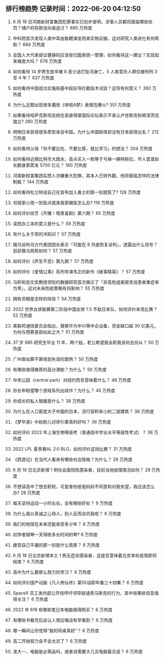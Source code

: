 
## 排行榜趋势 记录时间：2022-06-20 04:12:50
  
  1. 6 月 18 日河南新财富集团犯罪事实已初步查明，涉事人员都将面临哪些处罚？储户的存款该向谁追讨？ 690 万热度
    
  2. 中科院首次发现人类中耳由鱼鳃演变而来实物证据，这对研究人类进化有何帮助？ 684 万热度
    
  3. 全国人大代表提议健康码应该收归国家统一管理，如何看待这一建议？实现起来难度大吗？ 678 万热度
    
  4. 如何看待 14 岁男生放羊被 8 恶少追打坠河身亡，5 人故意杀人罪仅被判刑 3 至 4 年？ 637 万热度
    
  5. 如何看待中国成功实施陆基中段反导拦截技术试验？这将有何意义？ 392 万热度
    
  6. 为什么近期出现很多魔改《哆啦A梦》表情包爆火? 351 万热度
    
  7. 如果看待哈萨克斯坦总统在圣彼得堡国际论坛表示不承认卢甘斯克和顿涅茨克独立? 280 万热度
    
  8. 明明日本妖怪很多原型来自中国，为什么中国妖怪却没有日本妖怪出名？ 212 万热度
    
  9. 如何看待父母「你不要比吃，不要比穿，就比学习」的想法？ 204 万热度
    
  10. 如何看待近期比特币大跳水，高点买入一枚等于亏掉一辆特斯拉，华人首富赵长鹏身家蒸发 5700 亿元？ 160 万热度
    
  11. 河南新财富集团实控人涉嫌重大犯罪，其本人已转外籍，他将面临怎样的法律制裁？ 144 万热度
    
  12. 如何看待杜兰特说自己在宣布加入勇士的那一刻就死了? 128 万热度
    
  13. 邻居家小孩一到饭点就来我家蹭饭怎么办? 119 万热度
    
  14. 如何评价综艺《开播！情景喜剧》第六期？ 65 万热度
    
  15. 读民办三本的意义是什么？ 59 万热度
    
  16. 有什么关于茶的冷知识？ 57 万热度
    
  17. 俄乌谈判乌方代表团团长表示「可能在 8 月底恢复谈判」，透露出什么信号？目前俄乌局势如何？ 57 万热度
    
  18. 如何评价《声生不息》第九期？ 57 万热度
    
  19. 如何评价《爱情公寓》系列导演韦正的新作《破事精英》？ 57 万热度
    
  20. 马昕和张文宏教授领衔的数据研究首次揭示了「非高危组奥密克戎患者重症率为零」，这对未来防疫策略有何影响？ 55 万热度
    
  21. 拥有吊眼是怎样的体验？ 54 万热度
    
  22. 2022 世界女排联赛第二阶段中国女排 1:3 不敌日本队，如何评价本场比赛？ 52 万热度
    
  23. 美联邦通信委员会指出，替换华为中兴等中企设备，资金缺口超 30 亿美元，为何与预算差距如此之大？ 51 万热度
    
  24. 37 岁 985 研究生毕业 11 年，两个娃，老公希望我全职我该何去何从？ 50 万热度
    
  25. 广州南站算不算规划失误的案例？ 50 万热度
    
  26. 有哪些值得推荐的高分港剧？为什么？ 50 万热度
    
  27. 中央公园（central park）对纽约而言意味着什么？ 49 万热度
    
  28. 你长年盼望哪个游戏系列出续作？为什么？ 45 万热度
    
  29. 你成长的私人暗器是什么？ 38 万热度
    
  30. 为什么在人口密度大于中国的日本，流行容积率小的二层建筑？ 38 万热度
    
  31. 《梦华录》中赵盼儿对宋引章真的好吗？ 36 万热度
    
  32. 如何评价 2022 年上海生物等级考（普通高中学业水平等级性考试）？ 36 万热度
    
  33. 2022 LPL 夏季赛AL 2:0 BLG，如何评价这场比赛？ 31 万热度
    
  34. 《西游记》在当代人看来有哪些社会隐喻？为什么？ 29 万热度
    
  35. 6 月 19 日北京新增 1 例社会面阳性感染者，目前当地疫情情况如何？ 29 万热度
    
  36. 不想读高中了想去职校，可是害怕爸爸妈妈不同意和对我失望，我应该怎么办? 28 万热度
    
  37. 每天坚持运动一小时左右，会有哪些好处？ 9 万热度
    
  38. 为什么我以真诚之心待人，别人反而会坑我呢？ 6 万热度
    
  39. 我们的地球在未来还能承受多少年？ 6 万热度
    
  40. 初学者钢琴一天得练多长时间的琴? 6 万热度
    
  41. 接受自己平庸的那一刻是什么情景？ 6 万热度
    
  42. 6 月 18 日北京新增本土 1 例无症状感染者，这是否意味着北京本轮疫情即将结束？ 6 万热度
    
  43. 高中为什么要那么努力的学习？ 6 万热度
    
  44. 如何评价国产动画《凡人修仙传》第55话即年番三十四集？ 6 万热度
    
  45. SpaceX 员工发内部公开信呼吁领导层谴责马斯克的行为，其中有哪些信息值得关注？ 6 万热度
    
  46. 2022 年 618 有哪些笔记本电脑值得购买？ 6 万热度
    
  47. 有哪些书看完后会让人很后悔没有早看到？ 6 万热度
    
  48. 哪一瞬间让你觉得“我的同桌真好”？ 6 万热度
    
  49. 高二开始努力会不会太迟了？ 6 万热度
    
  50. 准大一，电脑是必需品吗，或者说需要大几买电脑最合适？ 6 万热度
    